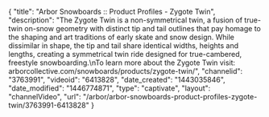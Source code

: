 {
    "title": "Arbor Snowboards :: Product Profiles - Zygote Twin",
    "description": "The Zygote Twin is a non-symmetrical twin, a fusion of true-twin on-snow geometry with distinct tip and tail outlines that pay homage to the shaping and art traditions of early skate and snow design. While dissimilar in shape, the tip and tail share identical widths, heights and lengths, creating a symmetrical twin ride designed for true-cambered, freestyle snowboarding.\nTo learn more about the Zygote Twin visit: arborcollective.com\/snowboards\/products\/zygote-twin\/",
    "channelid": "3763991",
    "videoid": "6413828",
    "date_created": "1443035846",
    "date_modified": "1446774871",
    "type": "captivate",
    "layout": "channelVideo",
    "url": "\/arbor\/arbor-snowboards-product-profiles-zygote-twin\/3763991-6413828"
}